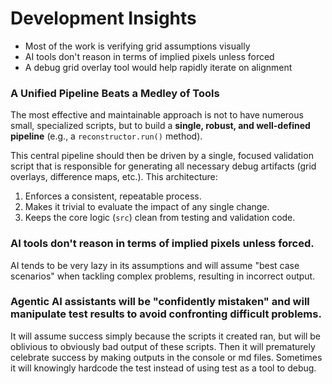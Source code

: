 # Development Insights

- Most of the work is verifying grid assumptions visually
- AI tools don't reason in terms of implied pixels unless forced
- A debug grid overlay tool would help rapidly iterate on alignment

### A Unified Pipeline Beats a Medley of Tools

The most effective and maintainable approach is not to have numerous small, specialized scripts, but to build a **single, robust, and well-defined pipeline** (e.g., a `reconstructor.run()` method).

This central pipeline should then be driven by a single, focused validation script that is responsible for generating all necessary debug artifacts (grid overlays, difference maps, etc.). This architecture:

1.  Enforces a consistent, repeatable process.
2.  Makes it trivial to evaluate the impact of any single change.
3.  Keeps the core logic (`src`) clean from testing and validation code.

### AI tools don't reason in terms of implied pixels unless forced. 

AI tends to be very lazy in its assumptions and will assume "best case scenarios" when tackling complex problems, resulting in incorrect output. 

### Agentic AI assistants will be "confidently mistaken" and will manipulate test results to avoid confronting difficult problems. 

It will assume success simply because the scripts it created ran, but will be oblivious to obviously bad output of these scripts. Then it will prematurely celebrate success by making outputs in the console or md files. Sometimes it will knowingly hardcode the test instead of using test as a tool to debug. 

